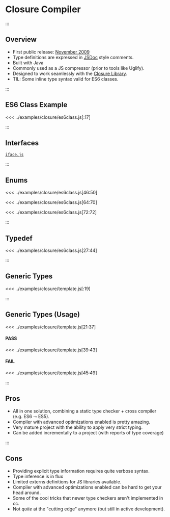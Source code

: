 # Closure Compiler

:::

## Overview

- First public release: [November 2009](http://googlecode.blogspot.com.au/2009/11/introducing-closure-tools.html)
- Type definitions are expressed in [JSDoc](http://usejsdoc.org/) style comments.
- Built with Java
- Commonly used as a JS compressor (prior to tools like Uglify).
- Designed to work seamlessly with the [Closure Library](https://developers.google.com/closure/library/docs/gettingstarted).
- TIL: Some inline type syntax valid for ES6 classes.

:::

## ES6 Class Example

<<< ../examples/closure/es6class.js[:17]

:::

## Interfaces

[`iface.js`](../examples/closure/iface.js)

:::

## Enums

<<< ../examples/closure/es6class.js[46:50]

<<< ../examples/closure/es6class.js[64:70]

<<< ../examples/closure/es6class.js[72:72]

:::

## Typedef

<<< ../examples/closure/es6class.js[27:44]

:::

## Generic Types

<<< ../examples/closure/template.js[:19]

:::

## Generic Types (Usage)

<<< ../examples/closure/template.js[21:37]

#### PASS

<<< ../examples/closure/template.js[39:43]

#### FAIL

<<< ../examples/closure/template.js[45:49]

:::

## Pros

- All in one solution, combining a static type checker + cross compiler (e.g. ES6 ⇾ ES5).
- Compiler with advanced optimizations enabled is pretty amazing.
- Very mature project with the ability to apply very strict typing.
- Can be added incrementally to a project (with reports of type coverage)

:::

## Cons

- Providing explicit type information requires quite verbose syntax.
- Type inference is in flux
- Limited externs definitions for JS libraries available.
- Compiler with advanced optimizations enabled can be hard to get your head around.
- Some of the cool tricks that newer type checkers aren't implemented in cc.
- Not _quite_ at the "cutting edge" anymore (but still in active development).
